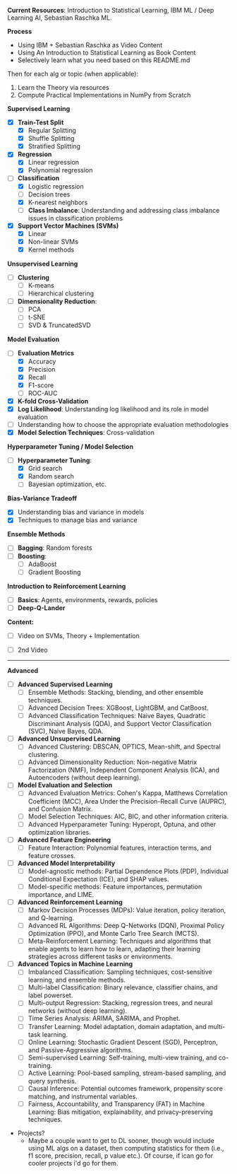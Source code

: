 **Current Resources**: Introduction to Statistical Learning, IBM ML / Deep Learning AI, Sebastian Raschka ML.

**Process**

- Using IBM + Sebastian Raschka as Video Content
- Using An Introduction to Statistical Learning as Book Content
- Selectively learn what you need based on this README.md

Then for each alg or topic (when applicable):

1. Learn the Theory via resources
2. Compute Practical Implementations in NumPy from Scratch

**Supervised Learning**
- [X] **Train-Test Split**
  - [X] Regular Splitting
  - [X] Shuffle Splitting
  - [X] Stratified Splitting 
- [X] **Regression**
    - [X] Linear regression
    - [X] Polynomial regression
- [ ] **Classification**
    - [X] Logistic regression
    - [ ] Decision trees
    - [X] K-nearest neighbors
    - [ ] **Class Imbalance**: Understanding and addressing class imbalance issues in classification problems
- [X] **Support Vector Machines (SVMs)**
    - [X] Linear
    - [X] Non-linear SVMs
    - [X] Kernel methods

**Unsupervised Learning**
- [ ] **Clustering**
    - [ ] K-means
    - [ ] Hierarchical clustering
- [ ] **Dimensionality Reduction**:
    - [ ] PCA
    - [ ] t-SNE
    - [ ] SVD & TruncatedSVD

**Model Evaluation**
- [ ] **Evaluation Metrics**
    - [X] Accuracy
    - [X] Precision
    - [x] Recall
    - [X] F1-score
    - [ ] ROC-AUC
- [X] **K-fold Cross-Validation**
- [X] **Log Likelihood**: Understanding log likelihood and its role in model evaluation
- [ ] Understanding how to choose the appropriate evaluation methodologies
- [X] **Model Selection Techniques**: Cross-validation

**Hyperparameter Tuning / Model Selection**
- [ ] **Hyperparameter Tuning**:
  - [X] Grid search
  - [X] Random search
  - [ ] Bayesian optimization, etc.

**Bias-Variance Tradeoff**
- [X] Understanding bias and variance in models
- [X] Techniques to manage bias and variance

**Ensemble Methods**
- [ ] **Bagging**: Random forests
- [ ] **Boosting**: 
  - [ ] AdaBoost
  - [ ] Gradient Boosting

**Introduction to Reinforcement Learning**
- [ ] **Basics**: Agents, environments, rewards, policies
- [ ] **Deep-Q-Lander**

**Content:**
- [ ] Video on SVMs, Theory + Implementation
- [ ] 2nd Video


---

**Advanced**

- [ ]  **Advanced Supervised Learning**
    - [ ]  Ensemble Methods: Stacking, blending, and other ensemble techniques.
    - [ ]  Advanced Decision Trees: XGBoost, LightGBM, and CatBoost.
    - [ ]  Advanced Classification Techniques: Naive Bayes, Quadratic Discriminant Analysis (QDA), and Support Vector Classification (SVC), Naive Bayes, QDA.
- [ ]  **Advanced Unsupervised Learning**
    - [ ]  Advanced Clustering: DBSCAN, OPTICS, Mean-shift, and Spectral clustering.
    - [ ]  Advanced Dimensionality Reduction: Non-negative Matrix Factorization (NMF), Independent Component Analysis (ICA), and Autoencoders (without deep learning).
- [ ]  **Model Evaluation and Selection**
    - [ ]  Advanced Evaluation Metrics: Cohen's Kappa, Matthews Correlation Coefficient (MCC), Area Under the Precision-Recall Curve (AUPRC), and Confusion Matrix.
    - [ ]  Model Selection Techniques: AIC, BIC, and other information criteria.
    - [ ]  Advanced Hyperparameter Tuning: Hyperopt, Optuna, and other optimization libraries.
- [ ]  **Advanced Feature Engineering**
    - [ ]  Feature Interaction: Polynomial features, interaction terms, and feature crosses.
- [ ]  **Advanced Model Interpretability**
    - [ ]  Model-agnostic methods: Partial Dependence Plots (PDP), Individual Conditional Expectation (ICE), and SHAP values.
    - [ ]  Model-specific methods: Feature importances, permutation importance, and LIME.
- [ ]  **Advanced Reinforcement Learning**
    - [ ]  Markov Decision Processes (MDPs): Value iteration, policy iteration, and Q-learning.
    - [ ]  Advanced RL Algorithms: Deep Q-Networks (DQN), Proximal Policy Optimization (PPO), and Monte Carlo Tree Search (MCTS).
    - [ ]  Meta-Reinforcement Learning: Techniques and algorithms that enable agents to learn how to learn, adapting their learning strategies across different tasks or environments.
- [ ]  **Advanced Topics in Machine Learning**
    - [ ]  Imbalanced Classification: Sampling techniques, cost-sensitive learning, and ensemble methods.
    - [ ]  Multi-label Classification: Binary relevance, classifier chains, and label powerset.
    - [ ]  Multi-output Regression: Stacking, regression trees, and neural networks (without deep learning).
    - [ ]  Time Series Analysis: ARIMA, SARIMA, and Prophet.
    - [ ]  Transfer Learning: Model adaptation, domain adaptation, and multi-task learning.
    - [ ]  Online Learning: Stochastic Gradient Descent (SGD), Perceptron, and Passive-Aggressive algorithms.
    - [ ]  Semi-supervised Learning: Self-training, multi-view training, and co-training.
    - [ ]  Active Learning: Pool-based sampling, stream-based sampling, and query synthesis.
    - [ ]  Causal Inference: Potential outcomes framework, propensity score matching, and instrumental variables.
    - [ ]  Fairness, Accountability, and Transparency (FAT) in Machine Learning: Bias mitigation, explainability, and privacy-preserving techniques.

- Projects?
  - Maybe a couple want to get to DL sooner, though would include using ML algs on a dataset, then computing statistics for them (i.e., f1 score, precision, recall, p value etc.). Of course, if ican go for cooler projects i'd go for them.